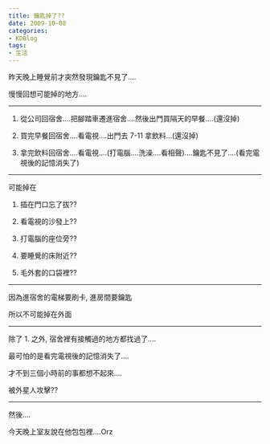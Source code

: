 ```yaml
---
title: 鑰匙掉了??
date: 2009-10-08
categories:
- KDBlog
tags:
- 生活
---
```

昨天晚上睡覺前才突然發現鑰匙不見了....

慢慢回想可能掉的地方....

---

1. 從公司回宿舍....把腳踏車遷進宿舍....然後出門買隔天的早餐....(還沒掉)

2. 買完早餐回宿舍....看電視....出門去 7-11 拿飲料...(還沒掉)

3. 拿完飲料回宿舍....看電視....(打電腦....洗澡....看相聲)....鑰匙不見了....(看完電視後的記憶消失了)

---

可能掉在

1. 插在門口忘了拔??

2. 看電視的沙發上??

3. 打電腦的座位旁??

4. 要睡覺的床附近??

5. 毛外套的口袋裡??

---

因為進宿舍的電梯要刷卡, 進房間要鑰匙

所以不可能掉在外面

---

除了 1. 之外, 宿舍裡有接觸過的地方都找過了....

最可怕的是看完電視後的記憶消失了....

才不到三個小時前的事都想不起來....

被外星人攻擊??

---

然後....

今天晚上室友說在他包包裡....Orz

